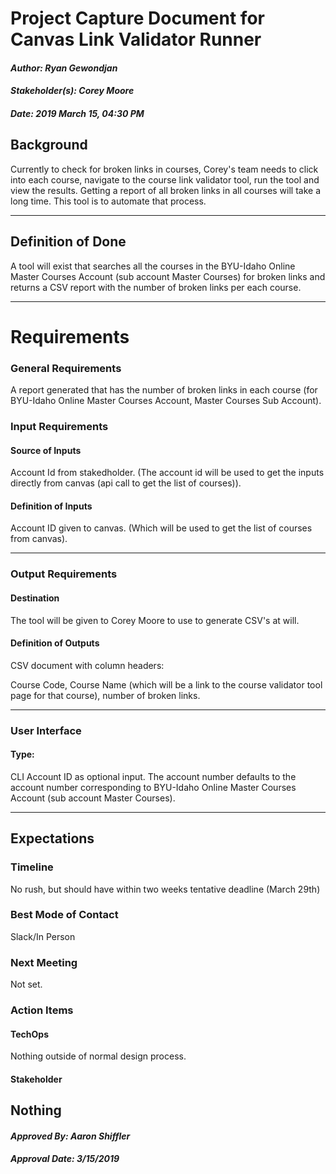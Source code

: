 # Project Capture Document for Canvas Link Validator Runner
#### *Author: Ryan Gewondjan*
#### *Stakeholder(s): Corey Moore*
#### *Date: 2019 March 15, 04:30 PM*

## Background

Currently to check for broken links in courses, Corey's team needs to click into each course, navigate to the course link validator tool, run the tool and view the results.  Getting a report of all broken links in all courses will take a long time. This tool is to automate that process.

-----

## Definition of Done

A tool will exist that searches all the courses in the BYU-Idaho Online Master Courses Account (sub account Master Courses) for broken links and returns a CSV report with the number of broken links per each course.


-----

# Requirements

### General Requirements

A report generated that has the number of broken links in each course (for BYU-Idaho Online Master Courses Account, Master Courses Sub Account).

### Input Requirements

#### Source of Inputs

Account Id from stakedholder. (The account id will be used to get the inputs directly from canvas (api call to get the list of courses)).

#### Definition of Inputs

Account ID given to canvas. (Which will be used to get the list of courses from canvas).

---

### Output Requirements
#### Destination

The tool will be given to Corey Moore to use to generate CSV's at will.

#### Definition of Outputs

CSV document with column headers:

Course Code, Course Name (which will be a link to the course validator tool page for that course), number of broken links.

---

### User Interface

#### Type:

CLI Account ID as optional input. The account number defaults to the account number corresponding to BYU-Idaho Online Master Courses Account (sub account Master Courses).

-----

## Expectations

### Timeline

No rush, but should have within two weeks tentative deadline (March 29th)

### Best Mode of Contact

Slack/In Person

### Next Meeting

Not set.

### Action Items
<!-- Recap Meeting -->
#### TechOps
Nothing outside of normal design process.

#### Stakeholder
Nothing
-----

#### *Approved By: Aaron Shiffler*
#### *Approval Date: 3/15/2019*

